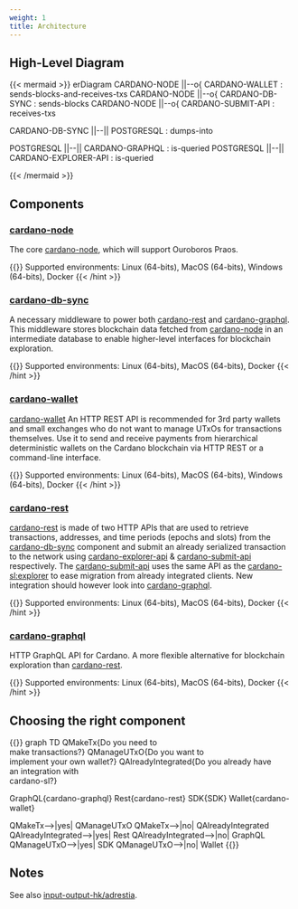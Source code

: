 ```yaml
---
weight: 1
title: Architecture
---
```


## High-Level Diagram

{{< mermaid >}}
erDiagram
  CARDANO-NODE ||--o{ CARDANO-WALLET : sends-blocks-and-receives-txs
  CARDANO-NODE ||--o{ CARDANO-DB-SYNC : sends-blocks
  CARDANO-NODE ||--o{ CARDANO-SUBMIT-API : receives-txs

  CARDANO-DB-SYNC ||--|| POSTGRESQL : dumps-into

  POSTGRESQL ||--|| CARDANO-GRAPHQL : is-queried
  POSTGRESQL ||--|| CARDANO-EXPLORER-API : is-queried

{{< /mermaid >}}

## Components

### [cardano-node][cardano-node]

The core [cardano-node][cardano-node], which will support Ouroboros Praos.

{{<hint info>}}
Supported environments: Linux (64-bits), MacOS (64-bits), Windows (64-bits), Docker
{{< /hint >}}

### [cardano-db-sync][cardano-db-sync]

A necessary middleware to power both [cardano-rest][cardano-rest] and [cardano-graphql][cardano-graphql]. This middleware stores blockchain data fetched from [cardano-node][cardano-node] in an intermediate database to enable higher-level interfaces for blockchain exploration.

{{<hint info>}}
Supported environments: Linux (64-bits), MacOS (64-bits), Docker
{{< /hint >}}

### [cardano-wallet][cardano-wallet]

[cardano-wallet][cardano-wallet] An HTTP REST API is recommended for 3rd party wallets and small exchanges who do not want to manage UTxOs for transactions themselves. Use it to send and receive payments from hierarchical deterministic wallets on the Cardano blockchain via HTTP REST or a command-line interface.

{{<hint info>}}
Supported environments: Linux (64-bits), MacOS (64-bits), Windows (64-bits), Docker
{{< /hint >}}

### [cardano-rest][cardano-rest]

[cardano-rest][cardano-rest] is made of two HTTP APIs that are used to retrieve transactions, addresses, and time periods (epochs and slots) from the [cardano-db-sync][cardano-db-sync] component and submit an already serialized transaction to the network using [cardano-explorer-api][cardano-rest] & [cardano-submit-api][cardano-rest] respectively. The [cardano-submit-api][cardano-rest] uses the same API as the [cardano-sl:explorer][cardano-sl-explorer] to ease migration from already integrated clients. New integration should however look into [cardano-graphql][cardano-graphql].

{{<hint info>}}
Supported environments: Linux (64-bits), MacOS (64-bits), Docker
{{< /hint >}}

### [cardano-graphql][cardano-graphql] 

HTTP GraphQL API for Cardano. A more flexible alternative for blockchain exploration than [cardano-rest][cardano-rest]. 

{{<hint info>}}
Supported environments: Linux (64-bits), MacOS (64-bits), Docker
{{< /hint >}}

## Choosing the right component

{{<mermaid>}}
graph TD
QMakeTx{Do you need to <br/> make transactions?} 
QManageUTxO{Do you want to <br/>implement your own wallet?}
QAlreadyIntegrated{Do you already have<br/>an integration with<br/>cardano-sl?}

GraphQL{cardano-graphql}
Rest{cardano-rest}
SDK{SDK}
Wallet{cardano-wallet}

QMakeTx-->|yes| QManageUTxO
QMakeTx-->|no| QAlreadyIntegrated
QAlreadyIntegrated-->|yes| Rest
QAlreadyIntegrated-->|no| GraphQL
QManageUTxO-->|yes| SDK
QManageUTxO-->|no| Wallet
{{</mermaid>}}

## Notes

See also [input-output-hk/adrestia][adrestia].

[adrestia]: https://github.com/input-output-hk/adrestia
[cardano-graphql]: https://github.com/input-output-hk/cardano-graphql
[cardano-db-sync]: https://github.com/input-output-hk/cardano-db-sync
[cardano-node]: https://github.com/input-output-hk/cardano-node
[cardano-rest]: https://github.com/input-output-hk/cardano-rest
[cardano-sl-explorer]: https://cardanodocs.com/technical/explorer/api/
[cardano-wallet]: https://github.com/input-output-hk/cardano-wallet
